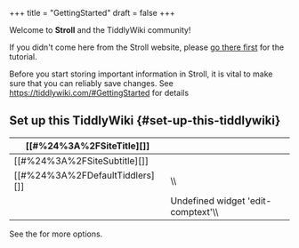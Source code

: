 +++
title = "GettingStarted"
draft = false
+++

Welcome to **Stroll** and the TiddlyWiki community!

If you didn't come here from the Stroll website, please [go there first](https://giffmex.org/stroll/stroll.html) for the tutorial.

Before you start storing important information in Stroll, it is vital to make sure that you can reliably save changes. See <https://tiddlywiki.com/#GettingStarted> for details


## Set up this TiddlyWiki {#set-up-this-tiddlywiki}

| [[#%24%3A%2FSiteTitle][]]       |                                      |
|---------------------------------|--------------------------------------|
| [[#%24%3A%2FSiteSubtitle][]]    |                                      |
| [[#%24%3A%2FDefaultTiddlers][]] | \\\\                                 |
|                                 | Undefined widget 'edit-comptext'\\\\ |

See the for more options.